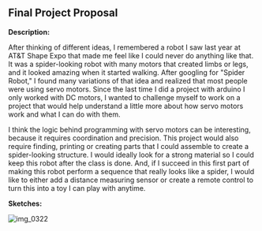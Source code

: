 ## Final Project Proposal

**Description:**

After thinking of different ideas, I remembered a robot I saw last year at AT&T Shape Expo that made me feel like I could never do anything like that. It was a spider-looking robot with many motors that created limbs or legs, and it looked amazing when it started walking. After googling for "Spider Robot," I found many variations of that idea and realized that most people  were using servo motors. Since the last time I did a project with arduino I only worked with DC motors, I wanted to challenge myself to work on a project that would help understand a little more about how servo motors work and what I can do with them. 

I think the logic behind programming with servo motors can be interesting, because it requires coordination and precision. This project would also require finding, printing or creating parts that I could assemble to create a spider-looking structure. I would ideally look for a strong material so I could keep this robot after the class is done. And, if I succeed in this first part of making this robot perform a sequence that really looks like a spider, I would like to either add a distance measuring sensor or create a remote control to turn this into a toy I can play with anytime.

**Sketches:**

![img_0322](https://user-images.githubusercontent.com/28915361/26990121-6dcf74c2-4d0a-11e7-8b98-25619f43544a.JPG)
